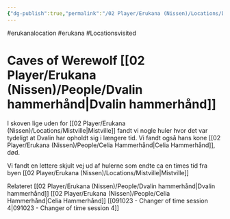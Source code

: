 ```yaml
---
{"dg-publish":true,"permalink":"/02 Player/Erukana (Nissen)/Locations/Dvalin Werewolf caves/","tags":["erukanalocation","erukana","Locationsvisited"]}
---
```



#erukanalocation #erukana #Locationsvisited 

# Caves of Werewolf [[02 Player/Erukana (Nissen)/People/Dvalin hammerhånd\|Dvalin hammerhånd]]

I skoven lige uden for [[02 Player/Erukana (Nissen)/Locations/Mistville\|Mistville]] fandt vi nogle huler hvor det var tydeligt at Dvalin har opholdt sig i længere tid. 
Vi fandt også hans kone [[02 Player/Erukana (Nissen)/People/Celia Hammerhånd\|Celia Hammerhånd]], død. 

Vi fandt en lettere skjult vej ud af hulerne som endte ca en times tid fra byen [[02 Player/Erukana (Nissen)/Locations/Mistville\|Mistville]] 


Relateret
[[02 Player/Erukana (Nissen)/People/Dvalin hammerhånd\|Dvalin hammerhånd]]
[[02 Player/Erukana (Nissen)/People/Celia Hammerhånd\|Celia Hammerhånd]] 
[[091023 - Changer of time session 4\|091023 - Changer of time session 4]]
